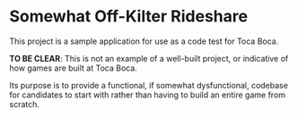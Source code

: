 # Somewhat Off-Kilter Rideshare

This project is a sample application for use as a code test for Toca Boca. 

__TO BE CLEAR__: This is not an example of a well-built project, or indicative of how games are built at Toca Boca.

Its purpose is to provide a functional, if somewhat dysfunctional, codebase for candidates to start with rather than having to build an entire game from scratch. 